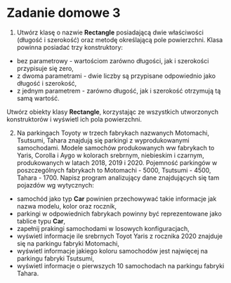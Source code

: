 # Zadanie domowe 3

1. Utwórz klasę o nazwie **Rectangle** posiadającą dwie właściwości (długość i szerokość) oraz metodę określającą pole powierzchni. Klasa powinna posiadać trzy konstruktory:
  - bez parametrowy - wartościom zarówno długości, jak i szerokości przypisuje się zero,
  - z dwoma parametrami - dwie liczby są przypisane odpowiednio jako długość i szerokość,
  - z jednym parametrem - zarówno długość, jak i szerokość otrzymują tą samą wartość.

Utwórz obiekty klasy **Rectangle**, korzystając ze wszystkich utworzonych konstruktorów i wyświetl ich pola powierzchni.
 
2. Na parkingach Toyoty w trzech fabrykach nazwanych Motomachi, Tsutsumi, Tahara znajdują się parkingi z wyprodukowanymi samochodami. Modele samochów produkowanych ww fabrykach to Yaris, Corolla i Aygo w kolorach srebrnym, niebieskim i czarnym, produkowanych w latach 2018, 2019 i 2020. Pojemność parkingów w poszczególnych fabrykach to Motomachi - 5000, Tsutsumi - 4500, Tahara - 1700.  Napisz program analizujący dane znajdujących się tam pojazdów wg wytycznych:
 - samochód jako typ **Car** powinien przechowywać takie informacje jak nazwa modelu, kolor oraz rocznik,
 - parkingi w odpowiednich fabrykach powinny być reprezentowane jako tablice typu **Car**,
 - zapełnij prakingi samochodami w losowych konfiguracjach,
 - wyświetl informacje ile srebrnych Toyot Yaris z rocznika 2020 znajduje się na parkingu fabryki Motomachi,
 - wyświetl informacje jakiego koloru samochodów jest najwięcej na parkingu fabryki Tsutsumi,
 - wyświetl informacje o pierwszych 10 samochodach na parkingu fabryki Tahara.
